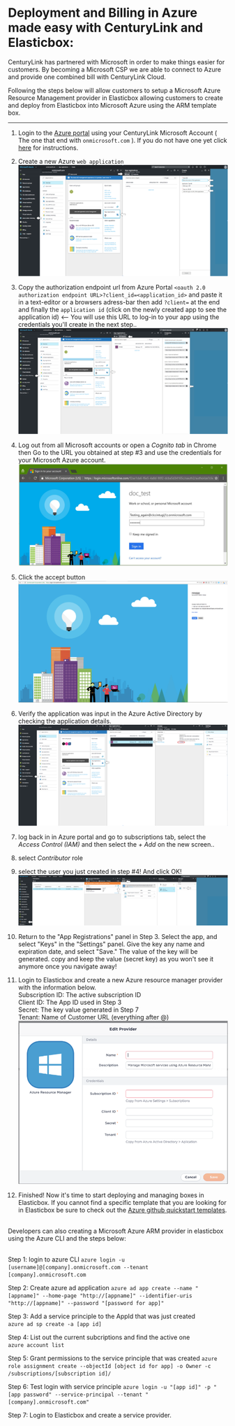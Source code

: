 

# Deployment and Billing in Azure made easy with CenturyLink and Elasticbox:

CenturyLink has partnered with Microsoft in order to make things easier for customers. By becoming a Microsoft CSP we are able to connect to Azure and provide one combined bill with CenturyLink Cloud.

Following the steps below will allow customers to setup a Microsoft Azure Resource Management provider in Elasticbox allowing customers to create and deploy from Elasticbox into Microsoft Azure using the ARM template box.

___
1. Login to the [Azure portal](https://portal.azure.com/) using your CenturyLink Microsoft Account ( The one that end with `onmicrosoft.com` ). If you do not have one yet click [here](https://github.com/amwatson1s/kb/blob/master/kb_for_new/new_accounts.md) for instructions.

1. Create a new Azure `web application` 
![alt text](https://github.com/amwatson1s/kb/blob/master/kb_for_elasticbox/portal.png?raw=true "Logo Title Text 1")

1. Copy the authorization endpoint url from Azure Portal `<oauth 2.0 authorization endpoint URL>?client_id=<application_id>` and paste it in a text-editor or a browsers adress-bar then add `?client=` at the end and finally the `application id` (click on the newly created app to see the application id) <-- You will use this URL to log-in to your app using the credentials you'll create in the next step..
![alt text](https://github.com/amwatson1s/kb/blob/master/kb_for_elasticbox/portal2.png?raw=true)

1. Log out from all Microsoft accounts or open a *Cognito tab* in Chrome then Go to the URL you obtained at step #3 and use the credentials for your Microsoft Azure account. 
![alt text](https://github.com/amwatson1s/kb/blob/master/kb_for_elasticbox/log_in_01.JPG?raw=true)

1. Click the accept button
![alt text](https://github.com/amwatson1s/kb/blob/master/kb_for_elasticbox/accept.png?raw=true)

1. Verify the application was input in the Azure Active Directory by checking the application details.
![alt text](https://github.com/amwatson1s/kb/blob/master/kb_for_elasticbox/verify.png?raw=true)

1. log back in in Azure portal and go to subscriptions tab, select the *Access Control (IAM)* and then select the *+ Add* on the new screen..
 1. select *Contributor* role
 2. select the user you just created in step #4!
And click OK!
![alt text](https://github.com/amwatson1s/kb/blob/master/kb_for_elasticbox/portal4.png?raw=true)

1. Return to the "App Registrations" panel in Step 3. Select the app, and select "Keys" in the "Settings" panel. Give the key any name and expiration date, and select "Save." The value of the key will be generated. copy and keep the value (secret key) as you won't see it anymore once you navigate away!

1. Login to Elasticbox and create a new Azure resource manager provider with the information below.<br>
Subscription ID: The active subscription ID<br>
Client ID: The App ID used in Step 3<br>
Secret: The key value generated in Step 7<br>
Tenant: Name of Customer URL (everything after @)<br>
![alt text](https://github.com/amwatson1s/kb/blob/master/kb_for_elasticbox/eb.png?raw=true)

9. Finished! Now it's time to start deploying and managing boxes in Elasticbox. If you cannot find a specific template that you are looking for in Elasticbox be sure to check out the [Azure github quickstart templates](https://github.com/Azure/azure-quickstart-templates).<br><br>

Developers can also creating a Microsoft Azure ARM provider in elasticbox using the Azure CLI and the steps below:<br><br>

Step 1: login to azure CLI
`azure login -u [username]@[company].onmicrosoft.com --tenant [company].onmicrosoft.com`

Step 2: Create azure ad application
`azure ad app create --name "[appname]" --home-page "http://[appname]" --identifier-uris "http://[appname]" --password "[password for app]"`

Step 3: Add a service principle to the AppId that was just created<br>
`azure ad sp create -a [app id]`

Step 4: List out the current subcriptions and find the active one<br>
`azure account list`

Step 5: Grant permissions to the service principle that was created
`azure role assignment create --objectId [object id for app] -o Owner -c /subscriptions/[subscription id]/`

Step 6: Test login with service principle
`azure login -u "[app id]" -p "[app password" --service-principal --tenant "[company].onmicrosoft.com"`

Step 7: Login to Elasticbox and create a service provider.
